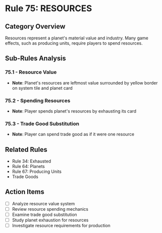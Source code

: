 # Rule 75: RESOURCES

## Category Overview
Resources represent a planet's material value and industry. Many game effects, such as producing units, require players to spend resources.

## Sub-Rules Analysis

### 75.1 - Resource Value
- **Note**: Planet's resources are leftmost value surrounded by yellow border on system tile and planet card

### 75.2 - Spending Resources
- **Note**: Player spends planet's resources by exhausting its card

### 75.3 - Trade Good Substitution
- **Note**: Player can spend trade good as if it were one resource

## Related Rules
- Rule 34: Exhausted
- Rule 64: Planets
- Rule 67: Producing Units
- Trade Goods

## Action Items
- [ ] Analyze resource value system
- [ ] Review resource spending mechanics
- [ ] Examine trade good substitution
- [ ] Study planet exhaustion for resources
- [ ] Investigate resource requirements for production
